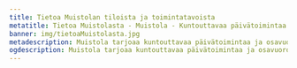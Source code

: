 ```yaml
---
title: Tietoa Muistolan tiloista ja toimintatavoista
metatitle: Tietoa Muistolasta - Muistola - Kuntouttavaa päivätoimintaa & perhehoitoa Tampereella
banner: img/tietoaMuistolasta.jpg
metadescription: Muistola tarjoaa kuntouttavaa päivätoimintaa ja osavuorokautista perhehoitoa tamperelaisille sekä naapurikunnissa (mm. Orivesi, Kangasala, Pirkkala, Ruovesi) asuville.
ogdescription: Muistola tarjoaa kuntouttavaa päivätoimintaa ja osavuorokautista perhehoitoa Tampereen Teiskossa. Muistola on Koskisen perheen oma koti, jossa ei ole laitosmaisuuden häivääkään. Vastassa on aina sama tuttu hoitaja ja kauniit maalaismaisemat.
---
```

